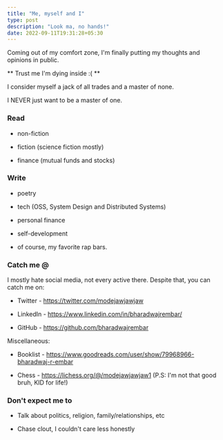```yaml
---
title: "Me, myself and I"
type: post
description: "Look ma, no hands!"
date: 2022-09-11T19:31:28+05:30
---
```

Coming out of my comfort zone, I'm finally putting my thoughts and opinions in public. 

** Trust me I'm dying inside :( **

I consider myself a jack of all trades and a master of none.

I NEVER just want to be a master of one.

### Read

* non-fiction

* fiction (science fiction mostly)

* finance (mutual funds and stocks)

### Write

* poetry
  
* tech (OSS, System Design and Distributed Systems)

* personal finance
  
* self-development 
  
* of course, my favorite rap bars.

### Catch me @

I mostly hate social media, not every active there. Despite that, you can catch me on:

* Twitter - https://twitter.com/modejawjawjaw

* LinkedIn - https://www.linkedin.com/in/bharadwajrembar/

* GitHub - https://github.com/bharadwajrembar

Miscellaneous:

* Booklist - https://www.goodreads.com/user/show/79968966-bharadwaj-r-embar

* Chess - https://lichess.org/@/modejawjawjaw1 (P.S: I'm not that good bruh, KID for life!)

### Don't expect me to 

* Talk about politics, religion, family/relationships, etc

* Chase clout, I couldn't care less honestly

